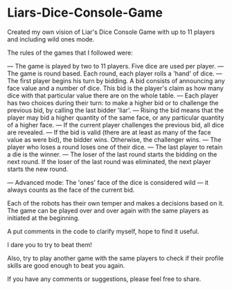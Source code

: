 # Liars-Dice-Console-Game

  Created my own vision of Liar's Dice Console Game with up to 11 players and including wild ones mode. 
  
The rules of the games that I followed were:

— The game is played by two to 11 players. Five dice are used per player.
— The game is round based. Each round, each player rolls a 'hand' of dice.
— The first player begins his turn by bidding. A bid consists of announcing any face value and a number of dice. This bid is the player's claim as how many dice with that particular value there are on the whole table.
— Each player has two choices during their turn: to make a higher bid or to challenge the previous bid, by calling the last bidder 'liar'.
— Rising the bid means that the player may bid a higher quantity of the same face, or any particular quantity of a higher face. 
— If the current player challenges the previous bid, all dice are revealed.
— If the bid is valid (there are at least as many of the face value as were bid), the bidder wins. Otherwise, the challenger wins. 
— The player who loses a round loses one of their dice. 
— The last player to retain a die is the winner.
— The loser of the last round starts the bidding on the next round. If the loser of the last round was eliminated, the next player starts the new round.

— Advanced mode: The 'ones' face of the dice is considered wild — it always counts as the face of the current bid.

Each of the robots has their own temper and makes a decisions based on it. The game can be played over and over again with the same players as initiated at the beginning. 

A put comments in the code to clarify myself, hope to find it useful.

I dare you to try to beat them! 

Also, try to play another game with the same players to check if their profile skills are good enough to beat you again.

If you have any comments or suggestions, please feel free to share.


